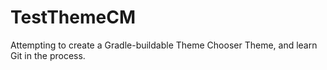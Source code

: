 TestThemeCM
===========
Attempting to create a Gradle-buildable Theme Chooser Theme, and learn Git in the process.
